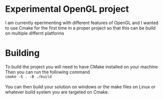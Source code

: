 # Experimental OpenGL project
I am currently eperimenting with different features of OpenGL and I wanted to use Cmake for the first time in a proper project so that this can be build on multiple differnt platforms

# Building
To build the project you will need to have CMake installed on your machine \
Then you can run the following command \
`cmake -S . -B ./build` \
\
You can then build your solution on windows or the make files on Linux or whatever build system you are targeted on Cmake. 
